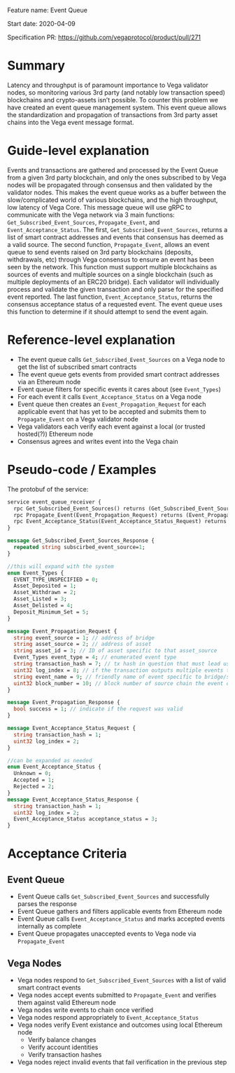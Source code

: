 Feature name: Event Queue

Start date: 2020-04-09

Specification PR: https://github.com/vegaprotocol/product/pull/271


# Summary
Latency and throughput is of paramount importance to Vega validator nodes, so monitoring various 3rd party (and notably low transaction speed) blockchains and crypto-assets isn’t possible.
To counter this problem we have created an event queue management system.
This event queue allows the standardization and propagation of transactions from 3rd party asset chains into the Vega event message format.

# Guide-level explanation
Events and transactions are gathered and processed by the Event Queue from a given 3rd party blockchain, and only the ones subscribed to by Vega nodes will be propagated through consensus and then validated by the validator nodes.
This makes the event queue works as a buffer between the slow/complicated world of various blockchains, and the high throughput, low latency of Vega Core.
This message queue will use gRPC to communicate with the Vega network via 3 main functions: `Get_Subscribed_Event_Sources`, `Propagate_Event`, and `Event_Acceptance_Status`.
The first, `Get_Subscribed_Event_Sources`, returns a list of smart contract addresses and events that consensus has deemed as a valid source.
The second function, `Propagate_Event`, allows an event queue to send events raised on 3rd party blockchains (deposits, withdrawals, etc) through Vega consensus to ensure an event has been seen by the network. This function must support multiple blockchains as sources of events and multiple sources on a single blockchain (such as multiple deployments of an ERC20 bridge).
Each validator will individually process and validate the given transaction and only parse for the specified event reported.
The last function, `Event_Acceptance_Status`, returns the consensus acceptance status of a requested event. The event queue uses this function to determine if it should attempt to send the event again.

# Reference-level explanation
* The event queue calls `Get_Subscribed_Event_Sources` on a Vega node to get the list of subscribed smart contracts
* The event queue gets events from provided smart contract addresses via an Ethereum node
* Event queue filters for specific events it cares about (see `Event_Types`)
* For each event it calls `Event_Acceptance_Status` on a Vega node
* Event queue then creates an `Event_Propagation_Request` for each applicable event that has yet to be accepted and submits them to `Propagate_Event` on a Vega validator node
* Vega validators each verify each event against a local (or trusted hosted(?)) Ethereum node
* Consensus agrees and writes event into the Vega chain

# Pseudo-code / Examples

The protobuf of the service:
```proto
service event_queue_receiver {
  rpc Get_Subscribed_Event_Sources() returns (Get_Subscribed_Event_Sources_Response);
  rpc Propagate_Event(Event_Propagation_Request) returns (Event_Propagation_Response);
  rpc Event_Acceptance_Status(Event_Acceptance_Status_Request) returns (Event_Acceptance_Status_Response);
}

message Get_Subscribed_Event_Sources_Response {
  repeated string subscirbed_event_source=1;
}

//this will expand with the system
enum Event_Types {
  EVENT_TYPE_UNSPECIFIED = 0;
  Asset_Deposited = 1;
  Asset_Withdrawn = 2;
  Asset_Listed = 3;
  Asset_Delisted = 4;
  Deposit_Minimum_Set = 5;
}

message Event_Propagation_Request {
  string event_source = 1; // address of bridge
  string asset_source = 2; // address of asset
  string asset_id = 3; // ID of asset specific to that asset_source
  Event_Types event_type = 4; // enumerated event type
  string transaction_hash = 7; // tx hash in question that must lead us to parseable data based on 'event_type'
  uint32 log_index = 8; // if the transaction outputs multiple events to the log, this tells you which one
  string event_name = 9; // friendly name of event specific to bridge/source
  uint32 block_number = 10; // block number of source chain the event occurred
}

message Event_Propagation_Response {
  bool success = 1; // indicate if the request was valid
}

message Event_Acceptance_Status_Request {
  string transaction_hash = 1;
  uint32 log_index = 2;
}

//can be expanded as needed
enum Event_Acceptance_Status {
  Unknown = 0;
  Accepted = 1;
  Rejected = 2;
}
message Event_Acceptance_Status_Response {
  string transaction_hash = 1;
  uint32 log_index = 2;
  Event_Acceptance_Status acceptance_status = 3;
}
```

# Acceptance Criteria
## Event Queue
* Event Queue calls `Get_Subscribed_Event_Sources` and successfully parses the response
* Event Queue gathers and filters applicable events from Ethereum node
* Event Queue calls `Event_Acceptance_Status` and marks accepted events internally as complete
* Event Queue propagates unaccepted events to Vega node via `Propagate_Event`

## Vega Nodes
* Vega nodes respond to `Get_Subscribed_Event_Sources` with a list of valid smart contract events
* Vega nodes accept events submitted to `Propagate_Event` and verifies them against valid Ethereum node
* Vega nodes write events to chain once verified
* Vega nodes respond appropriately to `Event_Acceptance_Status`
* Vega nodes verify Event existance and outcomes using local Ethereum node
  * Verify balance changes
  * Verify account identities
  * Verify transaction hashes
* Vega nodes reject invalid events that fail verification in the previous step

